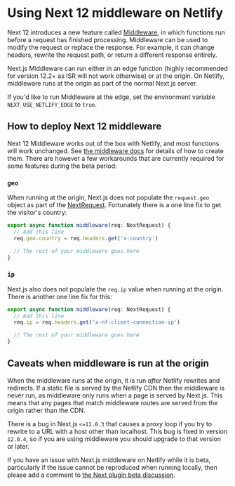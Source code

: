 # Using Next 12 middleware on Netlify

Next 12 introduces a new feature called [Middleware](https://nextjs.org/docs/middleware), in which functions run before
a request has finished processing. Middleware can be used to modify the request or replace the response. For example, it
can change headers, rewrite the request path, or return a different response entirely.

Next.js Middleware can run either in an edge function (highly recommended for version 12.2+ as ISR will not work otherwise) or at the origin. On Netlify, middleware runs at the origin as
part of the normal Next.js server.

If you'd like to run Middleware at the edge, set the environment variable `NEXT_USE_NETLIFY_EDGE` to `true`.

## How to deploy Next 12 middleware

Next 12 Middleware works out of the box with Netlify, and most functions will work unchanged. See
[the middleware docs](https://nextjs.org/docs/middleware) for details of how to create them. There are however a few
workarounds that are currently required for some features during the beta period:

### `geo`

When running at the origin, Next.js does not populate the `request.geo` object as part of the [NextRequest](https://nextjs.org/docs/api-reference/next/server#nextrequest). Fortunately there is a one line fix to get the visitor's country:

```typescript
export async function middleware(req: NextRequest) {
  // Add this line
  req.geo.country = req.headers.get('x-country')

  // The rest of your middleware goes here
}
```

### `ip`

Next.js also does not populate the `req.ip` value when running at the origin. There is another one line fix for this:

```typescript
export async function middleware(req: NextRequest) {
  // Add this line
  req.ip = req.headers.get('x-nf-client-connection-ip')

  // The rest of your middleware goes here
}
```

## Caveats when middleware is run at the origin

When the middleware runs at the origin, it is run _after_ Netlify rewrites and redirects. If a static file is served
by the Netlify CDN then the middleware is never run, as middleware only runs when a page is served by Next.js. This
means that any pages that match middleware routes are served from the origin rather than the CDN.

There is a bug in Next.js `<=12.0.3` that causes a proxy loop if you try to rewrite to a URL with a host other than
localhost. This bug is fixed in version `12.0.4`, so if you are using middleware you should upgrade to that version or
later.

If you have an issue with Next.js middleware on Netlify while it is beta, particularly if the issue cannot be reproduced
when running locally, then please add a comment to
[the Next plugin beta discussion](https://ntl.fyi/next-beta-feedback).
